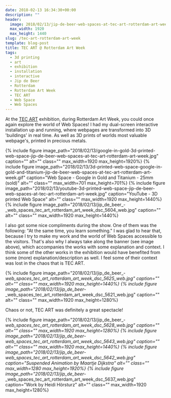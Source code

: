 ```yaml
---
date: 2018-02-13 16:34:30+00:00
description: ""
header:
  image: 2018/02/13/jip-de-beer-web-spaces-at-tec-art-rotterdam-art-week.jpg
  max_width: 1920
  max_height: 1440
slug: /tec-art-rotterdam-art-week
template: blog-post
title: TEC ART @ Rotterdam Art Week
tags:
  - 3d printing
  - art
  - exhibition
  - installation
  - interactive
  - Jip de Beer
  - Rotterdam
  - Rotterdam Art Week
  - TEC ART
  - Web Space
  - Web Spaces
---
```


At the [TEC ART](https://2018.tecart.nl) exhibition, during Rotterdam Art Week, you could once again explore the world of Web Spaces! I had my dual-screen interactive installation up and running, where webpages are transformed into 3D 'buildings' in real time. As well as 3D prints of worlds most valuable webpage's, printed in precious metals.

{% include figure image_path="2018/02/13/google-in-gold-3d-printed-web-space-jip-de-beer-web-spaces-at-tec-art-rotterdam-art-week.jpg" caption="" alt="" class="" max_width=1920 max_height=1920%}
{% include figure image_path="2018/02/13/3d-printed-web-space-google-in-gold-and-titanium-jip-de-beer-web-spaces-at-tec-art-rotterdam-art-week.gif" caption="Web Space - Google in Gold and Titanium - 25mm (sold)" alt="" class="" max_width=701 max_height=701%}
{% include figure image_path="2018/02/13/youtube-3d-printed-web-space-jip-de-beer-web-spaces-at-tec-art-rotterdam-art-week.jpg" caption="YouTube - 3D printed Web Space" alt="" class="" max_width=1920 max_height=1440%}
{% include figure image_path="2018/02/13/jip_de_beer_-_web_spaces_tec_art_rotterdam_art_week_dsc_5604_web.jpg" caption="" alt="" class="" max_width=1920 max_height=1440%}

I also got some nice compliments during the show. One of them was the following: "At the same time, you learn something." I was glad to hear that, because I try to make my work and the world of Web Spaces accessible to the visitors. That's also why I always take along the banner (see image above), which accompanies the works with some explanation and context. I think some of the other works in the exhibition would have benefited from some (more) explanation/description as well. I feel some of their context was lost in the chaos that is TEC ART.

{% include figure image_path="2018/02/13/jip_de_beer_-_web_spaces_tec_art_rotterdam_art_week_dsc_5625_web.jpg" caption="" alt="" class="" max_width=1920 max_height=1440%}
{% include figure image_path="2018/02/13/jip_de_beer_-_web_spaces_tec_art_rotterdam_art_week_dsc_5621_web.jpg" caption="" alt="" class="" max_width=1920 max_height=1280%}

Chaos or not, TEC ART was definitely a great spectacle!

{% include figure image_path="2018/02/13/jip_de_beer_-_web_spaces_tec_art_rotterdam_art_week_dsc_5628_web.jpg" caption="" alt="" class="" max_width=1920 max_height=1280%}
{% include figure image_path="2018/02/13/jip_de_beer_-_web_spaces_tec_art_rotterdam_art_week_dsc_5643_web.jpg" caption="" alt="" class="" max_width=1920 max_height=1440%}
{% include figure image_path="2018/02/13/jip_de_beer_-_web_spaces_tec_art_rotterdam_art_week_dsc_5642_web.jpg" caption="Suspended Animation by Maartje Dijkstra" alt="" class="" max_width=1280 max_height=1920%}
{% include figure image_path="2018/02/13/jip_de_beer_-_web_spaces_tec_art_rotterdam_art_week_dsc_5637_web.jpg" caption="Work by Heidi Hörsturz" alt="" class="" max_width=1920 max_height=1280%}